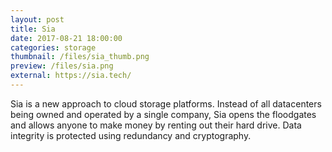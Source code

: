 ```yaml
---
layout: post
title: Sia
date: 2017-08-21 18:00:00
categories: storage
thumbnail: /files/sia_thumb.png
preview: /files/sia.png
external: https://sia.tech/
---
```


Sia is a new approach to cloud storage platforms. Instead of all datacenters being owned and operated by a single company, Sia opens the floodgates and allows anyone to make money by renting out their hard drive. Data integrity is protected using redundancy and cryptography.
